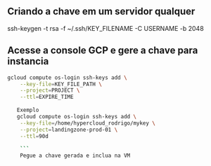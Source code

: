 ## Criando a chave em um servidor qualquer

ssh-keygen -t rsa -f ~/.ssh/KEY_FILENAME -C USERNAME -b 2048


## Acesse a console GCP e gere a chave para instancia

```sh
gcloud compute os-login ssh-keys add \
    --key-file=KEY_FILE_PATH \
    --project=PROJECT \
    --ttl=EXPIRE_TIME
    
   Exemplo
   gcloud compute os-login ssh-keys add \
    --key-file=/home/hypercloud_rodrigo/mykey \
    --project=landingzone-prod-01 \
    --ttl=90d
    
    ```
    Pegue a chave gerada e inclua na VM
